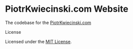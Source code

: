 
# PiotrKwiecinski.com Website

The codebase for the [PiotrKwiecinski.com](https://piotrkwiecinski.com/)

License

Licensed under the [MIT License](./LICENSE).
